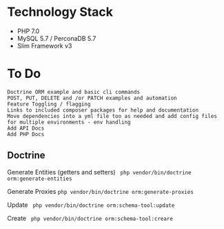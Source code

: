 
# Technology Stack
* PHP 7.0
* MySQL 5.7 / PerconaDB 5.7
* Slim Framework v3

# To Do

```
Doctrine ORM example and basic cli commands
POST, PUT, DELETE and /or PATCH examples and automation
Feature Toggling / flagging
Links to included composer packages for help and documentation
Move dependencies into a yml file too as needed and add config files for multiple environments - env handling
Add API Docs
Add PHP Docs
```
## Doctrine
Generate Entities (getters and setters) ``` php vendor/bin/doctrine orm:generate-entities```

Generate Proxies ``` php vendor/bin/doctrine orm:generate-proxies ```

Update ``` php vendor/bin/doctrine orm:schema-tool:update```

Create ``` php vendor/bin/doctrine orm:schema-tool:creare```
